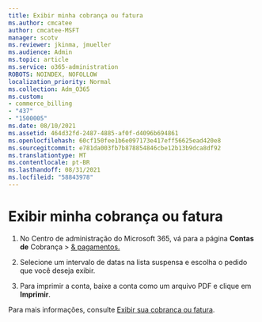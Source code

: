 ```yaml
---
title: Exibir minha cobrança ou fatura
ms.author: cmcatee
author: cmcatee-MSFT
manager: scotv
ms.reviewer: jkinma, jmueller
ms.audience: Admin
ms.topic: article
ms.service: o365-administration
ROBOTS: NOINDEX, NOFOLLOW
localization_priority: Normal
ms.collection: Adm_O365
ms.custom:
- commerce_billing
- "437"
- "1500005"
ms.date: 08/10/2021
ms.assetid: 464d32fd-2487-4885-af0f-d4096b694861
ms.openlocfilehash: 60cf150fee1b6e097173e417eff56625ead420e8
ms.sourcegitcommit: e781da003fb7b878854846cbe12b13b9dca8df92
ms.translationtype: MT
ms.contentlocale: pt-BR
ms.lasthandoff: 08/31/2021
ms.locfileid: "58843978"
---
```

# <a name="view-my-bill-or-invoice"></a>Exibir minha cobrança ou fatura

1. No Centro de administração do Microsoft 365, vá para a página **Contas de** Cobrança \> [& pagamentos.](https://go.microsoft.com/fwlink/p/?linkid=848039)

2. Selecione um intervalo de datas na lista suspensa e escolha o pedido que você deseja exibir.

3. Para imprimir a conta, baixe a conta como um arquivo PDF e clique em **Imprimir**.

Para mais informações, consulte [Exibir sua cobrança ou fatura](https://docs.microsoft.com/microsoft-365/commerce/billing-and-payments/view-your-bill-or-invoice).
